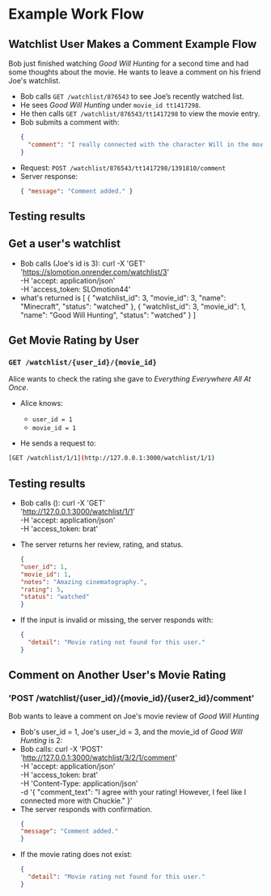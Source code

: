 # Example Work Flow 
## Watchlist User Makes a Comment Example Flow
Bob just finished watching *Good Will Hunting* for a second time and had some thoughts about the movie. He wants to leave a comment on his friend Joe's watchlist.

- Bob calls `GET /watchlist/876543` to see Joe’s recently watched list.
- He sees *Good Will Hunting* under `movie_id tt1417298`.
- He then calls `GET /watchlist/876543/tt1417298` to view the movie entry.
- Bob submits a comment with:
  ```json
  {
    "comment": "I really connected with the character Will in the movie."
  }
  ```
- Request: `POST /watchlist/876543/tt1417298/1391810/comment`
- Server response:
  ```json
  { "message": "Comment added." }
  ```
## Testing results
## Get a user's watchlist
- Bob calls (Joe's id is 3):
  curl -X 'GET' \
  'https://slomotion.onrender.com/watchlist/3' \
  -H 'accept: application/json' \
  -H 'access_token: SLOmotion44'
- what's returned is
  [
  {
    "watchlist_id": 3,
    "movie_id": 3,
    "name": "Minecraft",
    "status": "watched"
  },
  {
    "watchlist_id": 3,
    "movie_id": 1,
    "name": "Good Will Hunting",
    "status": "watched"
  }
]

## Get Movie Rating by User

### `GET /watchlist/{user_id}/{movie_id}`
Alice wants to check the rating she gave to *Everything Everywhere All At Once*.

- Alice knows:
  - `user_id = 1`
  - `movie_id = 1`

- He sends a request to:
```bash
[GET /watchlist/1/1](http://127.0.0.1:3000/watchlist/1/1)
```

## Testing results
- Bob calls ():
  curl -X 'GET' \
  'http://127.0.0.1:3000/watchlist/1/1' \
  -H 'accept: application/json' \
  -H 'access_token: brat'

- The server returns her review, rating, and status.
  ```json
  {
  "user_id": 1,
  "movie_id": 1,
  "notes": "Amazing cinematography.",
  "rating": 5,
  "status": "watched"
  }
  ```

- If the input is invalid or missing, the server responds with:
  ```json
  {
    "detail": "Movie rating not found for this user."
  }
  ```
  
## Comment on Another User's Movie Rating
### 'POST /watchlist/{user_id}/{movie_id}/{user2_id}/comment'
Bob wants to leave a comment on Joe's movie review of _Good Will Hunting_
- Bob's user_id = 1, Joe's user_id = 3, and the movie_id of _Good Will Hunting_ is 2:
- Bob calls: curl -X 'POST' \
  'http://127.0.0.1:3000/watchlist/3/2/1/comment' \
  -H 'accept: application/json' \
  -H 'access_token: brat' \
  -H 'Content-Type: application/json' \
  -d '{
    "comment_text": "I agree with your rating! However, I feel like I connected more with Chuckie."
  }'
- The server responds with confirmation.
  ```json
  {
  "message": "Comment added."
  }
  ```
- If the movie rating does not exist:
  ```json
  {
    "detail": "Movie rating not found for this user."
  }
  ```

